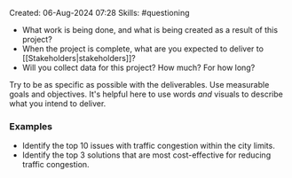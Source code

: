 Created: 06-Aug-2024 07:28
Skills: #questioning

* What work is being done, and what is being created as a result of this project?
* When the project is complete, what are you expected to deliver to [[Stakeholders|stakeholders]]?
* Will you collect data for this project? How much? For how long?

Try to be as specific as possible with the deliverables. Use measurable goals and objectives. It's helpful here to use words *and* visuals to describe what you intend to deliver.
### Examples
* Identify the top 10 issues with traffic congestion within the city limits.
* Identify the top 3 solutions that are most cost-effective for reducing traffic congestion.
